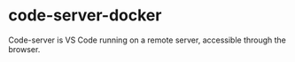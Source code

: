 # code-server-docker
Code-server is VS Code running on a remote server, accessible through the browser.
